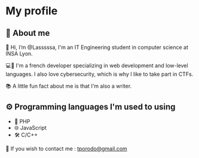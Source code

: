 # My profile

## 👤 About me

👋 Hi, I’m @Lasssssa, I'm an IT Engineering student in computer science at INSA Lyon. 

💻📱 I'm a french developer specializing in web development and low-level languages. I also love cybersecurity, which is why I like to take part in CTFs.

📚 A little fun fact about me is that I'm also a writer.

## ⚙️ Programming languages I'm used to using
  - 🐘 PHP
  - 🌐 JavaScript
  - 🛠️ C/C++

📧 If you wish to contact me : tporodo@gmail.com
